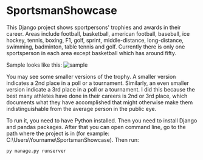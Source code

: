 # SportsmanShowcase

This Django project shows sportpersons' trophies and awards in their career. Areas include football, basketball, american football, baseball, ice hockey, tennis, boxing, F1, golf, sprint, middle-distance, long-distance, swimming, badminton, table tennis and golf. Currently there is only one sportsperson in each area except basketball which has around fifty.

Sample looks like this:
![sample](https://github.com/Zhiyuan-Wei/SportsmanShowcase/assets/120235952/0f763975-51e9-462f-9c05-7cc3bc20a1fe)

You may see some smaller versions of the trophy. A smaller version indicates a 2nd place in a poll or a tournament. Similarly, an even smaller version indicate a 3rd place in a poll or a tournament. I did this because the best many athletes have done in their careers is 2nd or 3rd place, which documents what they have accomplished that might otherwise make them indistinguishable from the average person in the public eye.

To run it, you need to have Python installed. Then you need to install Django and pandas packages. After that you can open command line, go to the path where the project is in (for example: C:\Users\Yourname\SportsmanShowcase). Then run: 

```
py manage.py runserver
```
